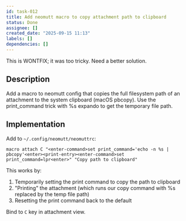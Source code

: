 ```yaml
---
id: task-012
title: Add neomutt macro to copy attachment path to clipboard
status: Done
assignee: []
created_date: "2025-09-15 11:13"
labels: []
dependencies: []
---
```


This is WONTFIX; it was too tricky. Need a better solution.

## Description

Add a macro to neomutt config that copies the full filesystem path of an
attachment to the system clipboard (macOS pbcopy). Use the print_command trick
with %s expando to get the temporary file path.

## Implementation

Add to `~/.config/neomutt/neomuttrc`:

```
macro attach C "<enter-command>set print_command='echo -n %s | pbcopy'<enter><print-entry><enter-command>set print_command=lpr<enter>" "Copy path to clipboard"
```

This works by:

1. Temporarily setting the print command to copy the path to clipboard
2. "Printing" the attachment (which runs our copy command with %s replaced by
   the temp file path)
3. Resetting the print command back to the default

Bind to `C` key in attachment view.
